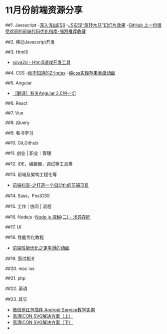 # 11月份前端资源分享
##1. Javascript
-[深入浅出ES6](http://www.infoq.com/cn/es6-in-depth/)
-[JS实现“旋转木马”幻灯片效果](http://www.imooc.com/learn/386)
-[GitHub 上一份很受欢迎的前端代码优化指南-强烈推荐收藏](http://www.cnblogs.com/huyong/p/5018380.html)

##2. 移动Javascript开发

##3. Html5
- [soya2d - Html5游戏开发工具 ](http://soya2d.com/)

##4. CSS
-[你不知道的Z-Index](http://www.w3ctrain.com/2015/07/19/what-no-one-told-you-about-z-index/)
-[纯css实现苹果表盘动画](http://www.w3ctrain.com/2015/07/06/Apple-Watch-Dials/)

##5. Angular
- [［翻译］有关Angular 2.0的一切](https://github.com/xufei/blog/issues/8)

##6. React

##7. Vue

##8. jQuery

##9. 看书学习

##10. Git,Github

##11. 创业 | 职业｜管理

##12. IDE，编辑器，调试等工具类

##13. 前端及架构工程化等
- [前端扫盲-之打造一个自动化的前端项目](http://www.awesomes.cn/source/9)

##14. Sass，PostCSS

##15. 工作 | 协同 | 流程

##16. Nodejs
-[Node.js 探秘(二) - 求异存同](http://taobaofed.org/blog/2015/12/03/deep-into-node-2/)

##17. UI

##18. 性能优化教程
- [前端性能优化之更平滑的动画](http://www.w3ctrain.com/2015/12/01/smoother-animation/)

##19. 面试相关

##20. mac ios

##21. php

##22. 英语

##23. 其它
- [微信抢红包插件 Android Service教学实例](https://github.com/geeeeeeeeek/WeChatLuckyMoney)
- [高清ICON SVG解决方案（上）](http://isux.tencent.com/svg-icon-part-one.html)
- [高清ICON SVG解决方案（下）](http://isux.tencent.com/svg-icon-part-two.html)
- []()
